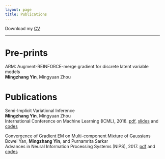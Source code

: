 ```yaml
---
layout: page
title: Publications
---
```


Download my [CV](https://mingzhang-yin.github.io/assets/pdfs/CV_MingzhangYin.pdf)

___

# Pre-prints
  

ARM: Augment-REINFORCE-merge gradient for discrete latent variable models
<br> <span style="font-size:14px"> **Mingzhang Yin**, Mingyuan Zhou  <br>
 
# Publications

Semi-Implicit Variational Inference
<br> <span style="font-size:14px"> **Mingzhang Yin**, Mingyuan Zhou  <br>
International Conference on Machine Learning (ICML), 2018.  [pdf](http://arxiv.org/abs/1805.11183), <a href="https://github.com/mingzhang-yin/mingzhang-yin.github.io/blob/master/assets/pdfs/SIVI_ICML.pdf" target="_blank">slides</a> and <a href="https://github.com/mingzhang-yin/SIVI" target="_blank">codes </a>
 </span>


Convergence of Gradient EM on Multi-component Mixture of Gaussians
 <br> <span style="font-size:14px"> Bowei Yan, **Mingzhang Yin**, and Purnamrita Sarkar  <br>
Advances in Neural Information Processing Systems (NIPS), 2017.  [pdf](https://papers.nips.cc/paper/7271-convergence-of-gradient-em-on-multi-component-mixture-of-gaussians) and <a href="https://github.com/mingzhang-yin/Convergence-of-Gradient-EM-on-Multi-component-Mixture-of-Gaussians">codes </a> </span>



  

